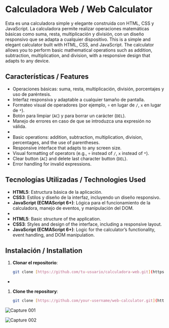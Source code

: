 # Calculadora Web / Web Calculator

Esta es una calculadora simple y elegante construida con HTML, CSS y JavaScript. La calculadora permite realizar operaciones matemáticas básicas como suma, resta, multiplicación y división, con un diseño responsivo que se adapta a cualquier dispositivo.
This is a simple and elegant calculator built with HTML, CSS, and JavaScript. The calculator allows you to perform basic mathematical operations such as addition, subtraction, multiplication, and division, with a responsive design that adapts to any device.

## Características / Features

- Operaciones básicas: suma, resta, multiplicación, división, porcentajes y uso de paréntesis.
- Interfaz responsiva y adaptable a cualquier tamaño de pantalla.
- Formateo visual de operadores (por ejemplo, `÷` en lugar de `/`, `x` en lugar de `*`).
- Botón para limpiar (`AC`) y para borrar un carácter (`DEL`).
- Manejo de errores en caso de que se introduzca una expresión no válida.
-
- Basic operations: addition, subtraction, multiplication, division, percentages, and the use of parentheses.
- Responsive interface that adapts to any screen size.
- Visual formatting of operators (e.g., `÷` instead of `/`, `x` instead of `*`).
- Clear button (`AC`) and delete last character button (`DEL`).
- Error handling for invalid expressions.

## Tecnologías Utilizadas / Technologies Used

- **HTML5**: Estructura básica de la aplicación.
- **CSS3**: Estilos y diseño de la interfaz, incluyendo un diseño responsivo.
- **JavaScript (ECMAScript 6+)**: Lógica para el funcionamiento de la calculadora, manejo de eventos, y manipulación del DOM.
- 
- **HTML5**: Basic structure of the application.
- **CSS3**: Styles and design of the interface, including a responsive layout.
- **JavaScript (ECMAScript 6+)**: Logic for the calculator’s functionality, event handling, and DOM manipulation.

## Instalación / Installation

1. **Clonar el repositorio**:
   ```bash
   git clone [https://github.com/tu-usuario/calculadora-web.git](https://github.com/Cristian-githubb/calculator-v1.git)
-
1. **Clone the repository**:
   ```bash
   git clone [https://github.com/your-username/web-calculator.git](https://github.com/Cristian-githubb/calculator-v1.git)

![Capture 001](https://github.com/user-attachments/assets/9dce9d54-a01d-4a95-a692-0b0ada22baeb)

![Capture 002 ](https://github.com/user-attachments/assets/9b75636b-0289-4041-958b-bd1b31f72714)
